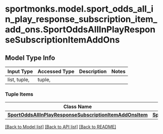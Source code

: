 # sportmonks.model.sport_odds_all_in_play_response_subscription_item_add_ons.SportOddsAllInPlayResponseSubscriptionItemAddOns

## Model Type Info
Input Type | Accessed Type | Description | Notes
------------ | ------------- | ------------- | -------------
list, tuple,  | tuple,  |  | 

### Tuple Items
Class Name | Input Type | Accessed Type | Description | Notes
------------- | ------------- | ------------- | ------------- | -------------
[**SportOddsAllInPlayResponseSubscriptionItemAddOnsItem**](SportOddsAllInPlayResponseSubscriptionItemAddOnsItem.md) | [**SportOddsAllInPlayResponseSubscriptionItemAddOnsItem**](SportOddsAllInPlayResponseSubscriptionItemAddOnsItem.md) | [**SportOddsAllInPlayResponseSubscriptionItemAddOnsItem**](SportOddsAllInPlayResponseSubscriptionItemAddOnsItem.md) |  | 

[[Back to Model list]](../../README.md#documentation-for-models) [[Back to API list]](../../README.md#documentation-for-api-endpoints) [[Back to README]](../../README.md)

